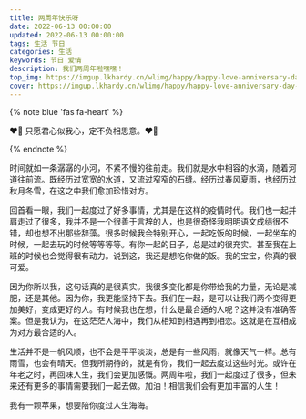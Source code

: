 ```yaml
---
title: 两周年快乐呀
date: 2022-06-13 00:00:00
updated: 2022-06-13 00:00:00
tags: 生活 节日
categories: 生活
keywords: 节日 爱情
description: 我们两周年啦嘿嘿！
top_img: https://imgup.lkhardy.cn/wlimg/happy/happy-love-anniversary-day-2nd-top.jpeg
cover: https://imgup.lkhardy.cn/wlimg/happy/happy-love-anniversary-day-2nd-cover.jpeg
---
```


{% note blue 'fas fa-heart' %}

 ❤️‍🔥 只愿君心似我心，定不负相思意。❤️‍🔥

{% endnote %}

时间就如一条潺潺的小河，不紧不慢的往前走。我们就是水中相容的水滴，随着河道往前流。既经历过宽宽的水道，又流过窄窄的石缝。经历过春风夏雨，也经历过秋月冬雪，在这之中我们愈加珍惜对方。

回首看一眼，我们一起度过了好多事情，尤其是在这样的疫情时代。我们也一起并肩走过了很多，我并不是一个很善于言辞的人，也是很奇怪我明明语文成绩很不错，却也想不出那些辞藻。很多时候我会特别开心，一起吃饭的时候，一起坐车的时候，一起去玩的时候等等等等。有你一起的日子，总是过的很充实。甚至我在上班的时候也会觉得很有动力。说到这，我还是想吃你做的饭。我的宝宝，你真的很可爱。

因为你所以我，这句话真的是很真实。我很多变化都是你带给我的力量，无论是减肥，还是其他。因为你，我更能坚持下去。我们在一起，是可以让我们两个变得更加美好，变成更好的人。有时候我也在想，什么是最合适的人呢？这并没有准确答案。但是我认为，在这茫茫人海中，我们从相知到相遇再到相恋。这就是在互相成为对方最合适的人。

生活并不是一帆风顺，也不会是平平淡淡，总是有一些风雨，就像天气一样。总有雨雪，也会有晴天。但我所期待的，就是有你，我们一起去度过这些时光。或许在年老之时，再回味人生，我们会更加感慨。两周年啦，我们一起度过了很多，但未来还有更多的事情需要我们一起去做。加油！相信我们会有更加丰富的人生！

我有一颗苹果，想要陪你度过人生海海。
